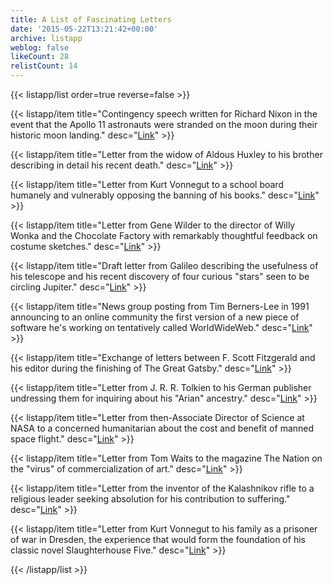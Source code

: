 ```yaml
---
title: A List of Fascinating Letters
date: '2015-05-22T13:21:42+00:00'
archive: listapp
weblog: false
likeCount: 28
relistCount: 14
---
```



{{< listapp/list order=true reverse=false >}}

   {{< listapp/item title="Contingency speech written for Richard Nixon in the event that the Apollo 11 astronauts were stranded on the moon during their historic moon landing."
      desc="[Link](http://bit.ly/1SgzjlR)" >}}

   {{< listapp/item title="Letter from the widow of Aldous Huxley to his brother describing in detail his recent death."
      desc="[Link](http://bit.ly/1LeyvIT)" >}}

   {{< listapp/item title="Letter from Kurt Vonnegut to a school board humanely and vulnerably opposing the banning of his books."
      desc="[Link](http://bit.ly/1dmbBET)" >}}

   {{< listapp/item title="Letter from Gene Wilder to the director of Willy Wonka and the Chocolate Factory with remarkably thoughtful feedback on costume sketches."
      desc="[Link](http://bit.ly/1LezpVy)" >}}

   {{< listapp/item title="Draft letter from Galileo describing the usefulness of his telescope and his recent discovery of four curious \"stars\" seen to be circling Jupiter."
      desc="[Link](http://bit.ly/1SgI3s3)" >}}

   {{< listapp/item title="News group posting from Tim Berners-Lee in 1991 announcing to an online community the first version of a new piece of software he's working on tentatively called WorldWideWeb."
      desc="[Link](http://bit.ly/1SgGR83)" >}}

   {{< listapp/item title="Exchange of letters between F. Scott Fitzgerald and his editor during the finishing of The Great Gatsby."
      desc="[Link](http://bit.ly/1GruDor)" >}}

   {{< listapp/item title="Letter from J. R. R. Tolkien to his German publisher undressing them for inquiring about his \"Arian\" ancestry."
      desc="[Link](http://bit.ly/1HjnWkr)" >}}

   {{< listapp/item title="Letter from then-Associate Director of Science at NASA to a concerned humanitarian about the cost and benefit of manned space flight."
      desc="[Link](http://bit.ly/1c6NecR)" >}}

   {{< listapp/item title="Letter from Tom Waits to the magazine The Nation on the \"virus\" of commercialization of art."
      desc="[Link](http://bit.ly/1FqyuQx)" >}}

   {{< listapp/item title="Letter from the inventor of the Kalashnikov rifle to a religious leader seeking absolution for his contribution to suffering."
      desc="[Link](http://bbc.in/1FqyKPv)" >}}

   {{< listapp/item title="Letter from Kurt Vonnegut to his family as a prisoner of war in Dresden, the experience that would form the foundation of his classic novel Slaughterhouse Five."
      desc="[Link](http://bit.ly/1SgA3Y3)" >}}

{{< /listapp/list >}}
